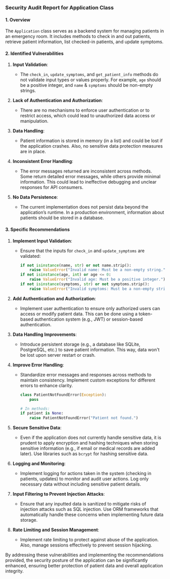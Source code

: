 ### Security Audit Report for Application Class

#### 1. Overview
The `Application` class serves as a backend system for managing patients in an emergency room. It includes methods to check in and out patients, retrieve patient information, list checked-in patients, and update symptoms.

#### 2. Identified Vulnerabilities

1. **Input Validation**: 
   - The `check_in`, `update_symptoms`, and `get_patient_info` methods do not validate input types or values properly. For example, `age` should be a positive integer, and `name` & `symptoms` should be non-empty strings.

2. **Lack of Authentication and Authorization**: 
   - There are no mechanisms to enforce user authentication or to restrict access, which could lead to unauthorized data access or manipulation.
   
3. **Data Handling**: 
   - Patient information is stored in memory (in a list) and could be lost if the application crashes. Also, no sensitive data protection measures are in place.

4. **Inconsistent Error Handling**: 
   - The error messages returned are inconsistent across methods. Some return detailed error messages, while others provide minimal information. This could lead to ineffective debugging and unclear responses for API consumers.

5. **No Data Persistence**: 
   - The current implementation does not persist data beyond the application’s runtime. In a production environment, information about patients should be stored in a database.

#### 3. Specific Recommendations

1. **Implement Input Validation**:
   - Ensure that the inputs for `check_in` and `update_symptoms` are validated:
     ```python
     if not isinstance(name, str) or not name.strip():
         raise ValueError("Invalid name: Must be a non-empty string.")
     if not isinstance(age, int) or age <= 0:
         raise ValueError("Invalid age: Must be a positive integer.")
     if not isinstance(symptoms, str) or not symptoms.strip():
         raise ValueError("Invalid symptoms: Must be a non-empty string.")
     ```

2. **Add Authentication and Authorization**:
   - Implement user authentication to ensure only authorized users can access or modify patient data. This can be done using a token-based authentication system (e.g., JWT) or session-based authentication.

3. **Data Handling Improvements**:
   - Introduce persistent storage (e.g., a database like SQLite, PostgreSQL, etc.) to save patient information. This way, data won't be lost upon server restart or crash.

4. **Improve Error Handling**:
   - Standardize error messages and responses across methods to maintain consistency. Implement custom exceptions for different errors to enhance clarity.
     ```python
     class PatientNotFoundError(Exception):
         pass

     # In methods:
     if patient is None:
         raise PatientNotFoundError("Patient not found.")
     ```

5. **Secure Sensitive Data**:
   - Even if the application does not currently handle sensitive data, it is prudent to apply encryption and hashing techniques when storing sensitive information (e.g., if email or medical records are added later). Use libraries such as `bcrypt` for hashing sensitive data.

6. **Logging and Monitoring**:
   - Implement logging for actions taken in the system (checking in patients, updates) to monitor and audit user actions. Log only necessary data without including sensitive patient details.

7. **Input Filtering to Prevent Injection Attacks**:
   - Ensure that any inputted data is sanitized to mitigate risks of injection attacks such as SQL injection. Use ORM frameworks that automatically handle these concerns when implementing future data storage.

8. **Rate Limiting and Session Management**:
   - Implement rate limiting to protect against abuse of the application. Also, manage sessions effectively to prevent session hijacking.

By addressing these vulnerabilities and implementing the recommendations provided, the security posture of the application can be significantly enhanced, ensuring better protection of patient data and overall application integrity.